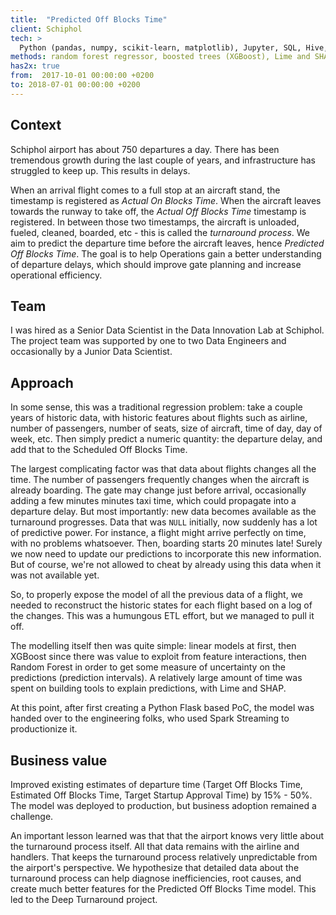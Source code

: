 ```yaml
---
title:  "Predicted Off Blocks Time"
client: Schiphol
tech: > 
  Python (pandas, numpy, scikit-learn, matplotlib), Jupyter, SQL, Hive, Spark, Databricks.
methods: random forest regressor, boosted trees (XGBoost), Lime and SHAP 
has2x: true
from:  2017-10-01 00:00:00 +0200
to: 2018-07-01 00:00:00 +0200
---
```


## Context
Schiphol airport has about 750 departures a day. There has been tremendous growth during the last couple of years, and infrastructure has struggled to keep up. This results in delays.

When an arrival flight comes to a full stop at an aircraft stand, the timestamp is registered as *Actual On Blocks Time*. When the aircraft leaves towards the runway to take off, the *Actual Off Blocks Time* timestamp is registered. In between those two timestamps, the aircraft is unloaded, fueled, cleaned, boarded, etc - this is called the *turnaround process*. We aim to predict the departure time before the aircraft leaves, hence *Predicted Off Blocks Time*. The goal is to help Operations gain a better understanding of departure delays, which should improve gate planning and increase operational efficiency. 

## Team
I was hired as a Senior Data Scientist in the Data Innovation Lab at Schiphol. The project team was supported by one to two Data Engineers and occasionally by a Junior Data Scientist.

## Approach
In some sense, this was a traditional regression problem: take a couple years of historic data, with historic features about flights such as airline, number of passengers, number of seats, size of aircraft, time of day, day of week, etc. Then simply predict a numeric quantity: the departure delay, and add that to the Scheduled Off Blocks Time.

The largest complicating factor was that data about flights changes all the time. The number of passengers frequently changes when the aircraft is already boarding. The gate may change just before arrival, occasionally adding a few minutes minutes taxi time, which could propagate into a departure delay. But most importantly: new data becomes available as the turnaround progresses. Data that was `NULL` initially, now suddenly has a lot of predictive power. For instance, a flight might arrive perfectly on time, with no problems whatsoever. Then, boarding starts 20 minutes late! Surely we now need to update our predictions to incorporate this new information. But of course, we're not allowed to cheat by already using this data when it was not available yet.

So, to properly expose the model of all the previous data of a flight, we needed to reconstruct the historic states for each flight based on a log of the changes. This was a humungous ETL effort, but we managed to pull it off.

The modelling itself then was quite simple: linear models at first, then XGBoost since there was value to exploit from feature interactions, then Random Forest in order to get some measure of uncertainty on the predictions (prediction intervals). A relatively large amount of time was spent on building tools to explain predictions, with Lime and SHAP. 

At this point, after first creating a Python Flask based PoC, the model was handed over to the engineering folks, who used Spark Streaming to productionize it.

## Business value
Improved existing estimates of departure time (Target Off Blocks Time, Estimated Off Blocks Time, Target Startup Approval Time) by 15% - 50%. The model was deployed to production, but business adoption remained a challenge.

An important lesson learned was that that the airport knows very little about the turnaround process itself. All that data remains with the airline and handlers. That keeps the turnaround process relatively unpredictable from the airport's perspective. We hypothesize that detailed data about the turnaround process can help diagnose inefficiencies, root causes, and create much better features for the Predicted Off Blocks Time model. This led to the Deep Turnaround project.
